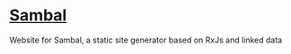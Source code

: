 # [Sambal](https://sambal.dev)

Website for Sambal, a static site generator based on RxJs and linked data